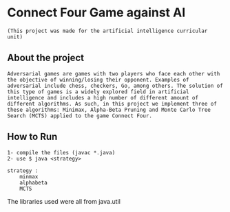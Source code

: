 # Connect Four Game against AI
    
    (This project was made for the artificial intelligence curricular unit)
    
## About the project
    Adversarial games are games with two players who face each other with the objective of winning/losing their opponent. Examples of adversarial include chess, checkers, Go, among others. The solution of this type of games is a widely explored field in artificial intelligence and includes a high number of different amount of different algorithms. As such, in this project we implement three of these algorithms: Minimax, Alpha-Beta Pruning and Monte Carlo Tree Search (MCTS) applied to the game Connect Four.
    

## How to Run
    1- compile the files (javac *.java)
    2- use $ java <strategy>

    strategy :
        minmax
        alphabeta
        MCTS

The libraries used were all from java.util

